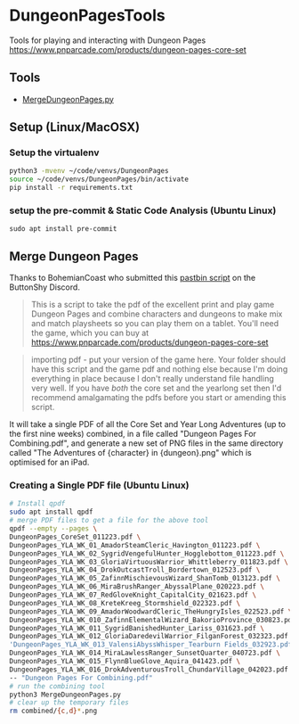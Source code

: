 # DungeonPagesTools
Tools for playing and interacting with Dungeon Pages https://www.pnparcade.com/products/dungeon-pages-core-set

## Tools

 * [MergeDungeonPages.py](MergeDungeonPages.py)

## Setup (Linux/MacOSX)

### Setup the virtualenv

```bash
python3 -mvenv ~/code/venvs/DungeonPages
source ~/code/venvs/DungeonPages/bin/activate
pip install -r requirements.txt
```

### setup the pre-commit & Static Code Analysis (Ubuntu Linux)

`sudo apt install pre-commit`

## Merge Dungeon Pages

Thanks to BohemianCoast who submitted this [pastbin script](https://pastebin.com/QnMJVXqu) on the ButtonShy Discord.

> This is a script to take the pdf of the excellent print and play game Dungeon Pages and combine characters and dungeons to make mix and match playsheets so you can play them on a tablet. You'll need the game, which you can buy at https://www.pnparcade.com/products/dungeon-pages-core-set

> importing pdf - put your version of the game here. Your folder should have this script and the game pdf and nothing else because I'm doing everything in place because I don't really understand file handling very well. If you have *both* the core set and the yearlong set then I'd recommend amalgamating the pdfs before you start or amending this script.

It will take a single PDF of all the Core Set and  Year Long Adventures (up to the first nine weeks)  combined, in a file called  "Dungeon Pages For Combining.pdf", and generate a new set of PNG files in the same directory called "The Adventures of {character} in {dungeon}.png"  which is optimised for an iPad.

### Creating a Single PDF file (Ubuntu Linux)

```bash
# Install qpdf
sudo apt install qpdf
# merge PDF files to get a file for the above tool
qpdf --empty --pages \
DungeonPages_CoreSet_011223.pdf \
DungeonPages_YLA_WK_01_AmadorSteamCleric_Havington_011223.pdf \
DungeonPages_YLA_WK_02_SygridVengefulHunter_Hogglebottom_011223.pdf \
DungeonPages_YLA_WK_03_GloriaVirtuousWarrior_Whittleberry_011823.pdf \
DungeonPages_YLA_WK_04_DrokOutcastTroll_Bordertown_012523.pdf \
DungeonPages_YLA_WK_05_ZafinnMischievousWizard_ShanTomb_013123.pdf \
DungeonPages_YLA_WK_06_MiraBrushRanger_AbyssalPlane_020223.pdf \
DungeonPages_YLA_WK_07_RedGloveKnight_CapitalCity_021623.pdf \
DungeonPages_YLA_WK_08_KreteKreeg_Stormshield_022323.pdf \
DungeonPages_YLA_WK_09_AmadorWoodwardCleric_TheHungryIsles_022523.pdf \
DungeonPages_YLA_WK_010_ZafinnElementalWizard_BakorioProvince_030823.pdf \
DungeonPages_YLA_WK_011_SygridBanishedHunter_Lariss_031623.pdf \
DungeonPages_YLA_WK_012_GloriaDaredevilWarrior_FilganForest_032323.pdf \
'DungeonPages_YLA_WK_013_ValensiAbyssWhisper_Tearburn Fields_032923.pdf' \
DungeonPages_YLA_WK_014_MiraLawlessRanger_SunsetQuarter_040723.pdf \
DungeonPages_YLA_WK_015_FlynnBlueGlove_Aquira_041423.pdf \
DungeonPages_YLA_WK_016_DrokAdventurousTroll_ChundarVillage_042023.pdf \
-- "Dungeon Pages For Combining.pdf"
# run the combining tool
python3 MergeDungeonPages.py
# clear up the temporary files
rm combined/{c,d}*.png
```
